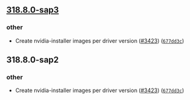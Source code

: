 
## [318.8.0-sap3](https://github.wdf.sap.corp/ICN-ML/aicore/compare/rel/system-services/nvidia-installer/nvidia-installer-450.80.02/318.8.0-sap2...rel/system-services/nvidia-installer/nvidia-installer-450.80.02/318.8.0-sap3)
### other
* Create nvidia-installer images per driver version ([#3423](https://github.wdf.sap.corp/ICN-ML/aicore/pull/3423)) ([`677dd3c`](https://github.wdf.sap.corp/ICN-ML/aicore/commit/677dd3c445c2e740c1d5f3c8dd224dd440188170))


## 318.8.0-sap2
### other
* Create nvidia-installer images per driver version ([#3423](https://github.wdf.sap.corp/ICN-ML/aicore/pull/3423)) ([`677dd3c`](https://github.wdf.sap.corp/ICN-ML/aicore/commit/677dd3c445c2e740c1d5f3c8dd224dd440188170))

